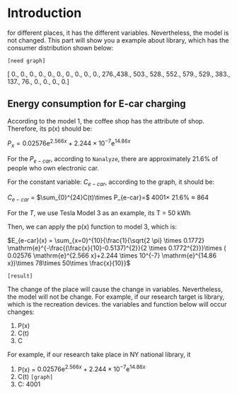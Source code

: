 # Introduction

for different places, it has the different variables. Nevertheless, the model is not changed. This part will show you a example about library, which has the consumer distribution shown below:

`[need graph]`

[  0.,   0.,   0.,   0.,   0.,   0.,   0.,   0.,   0.,   0., 276.,438., 503., 528., 552., 579., 529., 383., 137.,  76.,   0.,   0., 0.,   0.]

## Energy consumption for E-car charging

According to the model 1, the coffee shop has the attribute of shop. Therefore, its p(x) should be:

$P_{x} = 0.02576 \mathrm{e}^{2.566 x}+2.244 \times 10^{-7} \mathrm{e}^{14.86 x}$

For the $P_{e-car}$, according to `Nanalyze`, there are approximately 21.6% of people who own electronic car.

For the constant variable: $C_{e-car}$, according to the graph, it should be: 

 $C_{e-car}$ = $\sum_{0}^{24}C(t)\times P_{e-car}=$ 4001$\times$ 21.6% $\approx$ 864

For the $T$, we use Tesla Model 3 as an example, its T = 50 kWh

Then, we can apply the p(x) function to model 3, which is:

$E_{e-car}(x) = \sum_{x=0}^{10}{\frac{1}{\sqrt{2 \pi} \times 0.1772} \mathrm{e}^{-\frac{(\frac{x}{10}-0.5137)^{2}}{2 \times 0.1772^{2}}}\times ( 0.02576 \mathrm{e}^{2.566 x}+2.244 \times 10^{-7} \mathrm{e}^{14.86 x})\times 78\times 50\times \frac{x}{10}}$

`[result]`



The change of the place will cause the change in variables. Nevertheless, the model will not be change. For example, if our research target is library, which is the recreation devices. the variables and function below will occur changes:

1. P(x)
2. C(t)
3. C

For example, if our research take place in NY national library, it

1. P(x) = $0.02576 \mathrm{e}^{2.566 x}+2.244 \times 10^{-7} \mathrm{e}^{14.86 x}$
2. C(t) `[graph]`
3. C: 4001